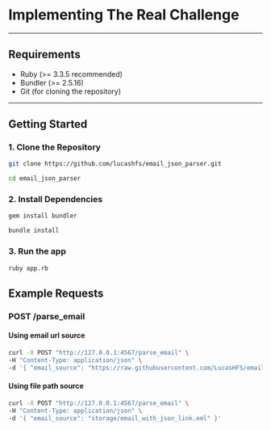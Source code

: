 # Implementing The Real Challenge

---

## Requirements

- Ruby (>= 3.3.5 recommended)
- Bundler (>= 2.5.16)
- Git (for cloning the repository)

---

## Getting Started

### 1. Clone the Repository

```bash
git clone https://github.com/lucashfs/email_json_parser.git

cd email_json_parser
```

### 2. Install Dependencies
```bash
gem install bundler

bundle install
```

### 3. Run the app
```bash
ruby app.rb
```

## Example Requests

### POST /parse_email
#### Using email url source
```bash
curl -X POST "http://127.0.0.1:4567/parse_email" \
-H "Content-Type: application/json" \
-d '{ "email_source": "https://raw.githubusercontent.com/LucasHFS/email_json_parser/refs/heads/main/storage/email_with_json_attachment.eml" }'
```

#### Using file path source

```bash
curl -X POST "http://127.0.0.1:4567/parse_email" \
-H "Content-Type: application/json" \
-d '{ "email_source": "storage/email_with_json_link.eml" }'
```

